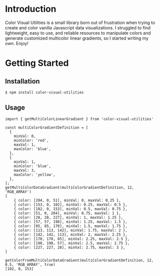 # Introduction

Color Visual Utilities is a small library born out of frustration when trying to create and color vanilla Javascript data visualizations. I struggled to find lightweight, easy to use, and reliable resources to manipulate colors and generate customized multicolor linear gradients, so I started writing my own. Enjoy!


# Getting Started


## Installation
```bash
$ npm install color-visual-utilities
```

## Usage
```js{18-31,34}
import { getMultiColorLinearGradient } from 'color-visual-utilities'

const multiColorGradientDefinition = [
  {
    minVal: 0,
    minColor: 'red',
    maxVal: 1,
    maxColor: 'blue',
  },
  {
    minVal: 1,
    minColor: 'blue',
    maxVal: 3,
    maxColor: 'yellow',
  },
];
getMultiColorDataGradient(multiColorGradientDefinition, 12, 'RGB_ARRAY')
[
    { color: [204, 0, 51], minVal: 0, maxVal: 0.25 },
    { color: [153, 0, 102], minVal: 0.25, maxVal: 0.5 },
    { color: [102, 0, 153], minVal: 0.5, maxVal: 0.75 },
    { color: [51, 0, 204], minVal: 0.75, maxVal: 1 },
    { color: [28, 28, 227], minVal: 1, maxVal: 1.25 },
    { color: [57, 57, 198], minVal: 1.25, maxVal: 1.5 },
    { color: [85, 85, 170], minVal: 1.5, maxVal: 1.75 },
    { color: [113, 113, 142], minVal: 1.75, maxVal: 2 },
    { color: [142, 142, 113], minVal: 2, maxVal: 2.25 },
    { color: [170, 170, 85], minVal: 2.25, maxVal: 2.5 },
    { color: [198, 198, 57], minVal: 2.5, maxVal: 2.75 },
    { color: [227, 227, 28], minVal: 2.75, maxVal: 3 },
]

getColorFromMultiColorDataGradient(multiColorGradientDefinition, 12, 0.5, 'RGB_ARRAY', true)
[102, 0, 153]

```



